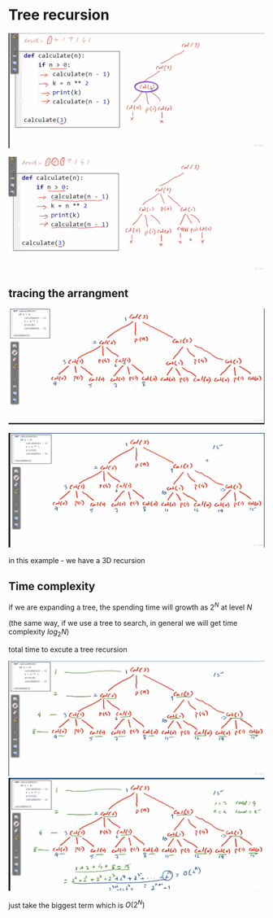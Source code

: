 # Tree recursion

<img src='../asserts/44_2.png'></img>

<img src='../asserts/44_6.png'></img>

## tracing the arrangment

<img src='../asserts/44_3.png'></img>

<img src='../asserts/44_1.png'></img>

in this example - we have a 3D recursion

## Time complexity

if we are expanding a tree, the spending time will growth as $2^{N}$ at level $N$

(the same way, if we use a tree to search, in general we will get time complexity $log_{2} N$)

total time to excute a tree recursion

<img src='../asserts/44_5.png'></img>
<img src='../asserts/44_4.png'></img>

just take the biggest term which is $O(2^{N})$
